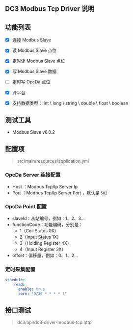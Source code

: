 ## DC3 Modbus Tcp Driver 说明

## 功能列表

- [x] 连接 Modbus Slave
- [x] 读 Modbus Slave 点位
- [x] 定时读 Modbus Slave 点位
- [x] 写 Modbus Slave 数据
- [ ] 定时写 OpcDa 点位
- [x] 跨平台
- [x] 支持数据类型： int \ long \ string \ double \ float \ boolean



## 测试工具

- Modbus Slave v6.0.2



## 配置项

> src/main/resources/application.yml

###  OpcDa Server 连接配置

- Host ：Modbus  Tcp/Ip Server Ip
- Port ：Modbus  Tcp/Ip Server Port ，默认是 `502`

###  OpcDa Point 配置

- slaveId：从站编号，例如：1、2、3...
- functionCode：功能编码，分别是：
  - 1（Coil Status 0X）
  - 2（Input Status 1X）
  - 3（Holding Register 4X）
  - 4（Input Register 3X）
- offset：偏移量，例如：0、1、2...

### 定时采集配置

```yaml
schedule:
    read:
      enable: true
      corn: '0/30 * * * * ?'
```



## 接口测试

> dc3/api/dc3-driver-modbus-tcp.http

